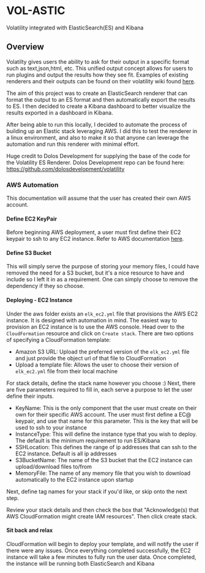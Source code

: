 # VOL-ASTIC
Volatility integrated with ElasticSearch(ES) and Kibana

## Overview
Volatilty gives users the ability to ask for their output in a specific format such as text,json,html, etc. This unified output concept allows for users to run plugins and output the results how they see fit. Examples of existing renderers and their outputs can be found on their volatility wiki found [here](https://github.com/volatilityfoundation/volatility/wiki/Unified-Output).

The aim of this project was to create an ElasticSearch renderer that can format the output to an ES format and then automatically export the results to ES. I then decided to create a Kibana dashboard to better visualize the results exported in a dashboard in Kibana. 

After being able to run this locally, I decided to automate the process of building up an Elastic stack leveraging AWS. I did this to test the renderer in a linux environment, and also to make it so that anyone can leverage the automation and run this renderer with minimal effort.

Huge credit to Dolos Development for supplying the base of the code for the Volatility ES Renderer.
Dolos Development repo can be found here: https://github.com/dolosdevelopment/volatility

### AWS Automation
This documentation will assume that the user has created their own AWS account.

#### Define EC2 KeyPair
Before beginning AWS deployment, a user must first define their EC2 keypair to ssh to any EC2 instance. Refer to AWS documentation [here](https://docs.aws.amazon.com/AWSEC2/latest/UserGuide/ec2-key-pairs.html).

#### Define S3 Bucket
This will simply serve the purpose of storing your memory files, I could have removed the need for a S3 bucket, but it's a nice resource to have and include so I left it in as a requirement. One can simply choose to remove the dependency if they so choose.

#### Deploying - EC2 Instance
Under the aws folder exists an `elk_ec2.yml` file that provisions the AWS EC2 instance. It is designed with automation in mind. The easiest way to provision an EC2 instance is to use the AWS console. Head over to the `CloudFormation` resource and click on `Create stack`. There are two options of specifying a CloudFormation template:

- Amazon S3 URL: Upload the preferred version of the `elk_ec2.yml` file and just provide the object url of that file to CloudFormation
- Upload a template file: Allows the user to choose their version of `elk_ec2.yml` file from their local machine

For stack details, define the stack name however you choose :) 
Next, there are five parameters required to fill in, each serve a purpose to let the user define their inputs.

- KeyName: This is the only component that the user must create on their own for their specific AWS account. The user must first define a EC@ keypair, and use that name for this parameter. This is the key that will be used to ssh to your instance
- InstanceType: This will define the instance type that you wish to deploy. The default is the minimum requirement to run ES/Kibana
- SSHLocation: This defines the range of ip addresses that can ssh to the EC2 instance. Default is all ip addresses
- S3BucketName: The name of the S3 bucket that the EC2 instance can upload/download files to/from
- MemoryFile: The name of any memory file that you wish to download automatically to the EC2 instance upon startup

Next, define tag names for your stack if you'd like, or skip onto the next step.

Review your stack details and then check the box that "Acknowledge(s) that AWS CloudFormation might create IAM resources". Then click create stack.

#### Sit back and relax
CloudFormation will begin to deploy your template, and will notify the user if there were any issues. Once everything completed successfully, the EC2 instance will take a few minutes to fully run the user data. Once completed, the instance will be running both ElasticSearch and Kibana








